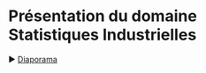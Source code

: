 # Présentation du domaine Statistiques Industrielles

:arrow_forward: [Diaporama](https://philippe-clement.github.io/presentation_domaine_stat_indus/)
